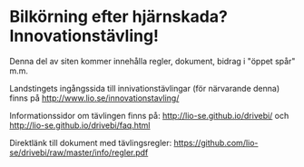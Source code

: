 Bilkörning efter hjärnskada? Innovationstävling!
=======

Denna del av siten kommer innehålla regler, dokument, bidrag i "öppet spår" m.m.

Landstingets ingångssida till innivationstävlingar (för närvarande denna) finns på http://www.lio.se/innovationstavling/

Informationssidor om tävlingen finns på: http://lio-se.github.io/drivebi/ och http://lio-se.github.io/drivebi/faq.html 

Direktlänk till dokument med tävlingsregler: https://github.com/lio-se/drivebi/raw/master/info/regler.pdf

